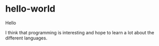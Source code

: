 # hello-world
Hello

I think that programming is interesting and hope to learn a lot about the different languages.

